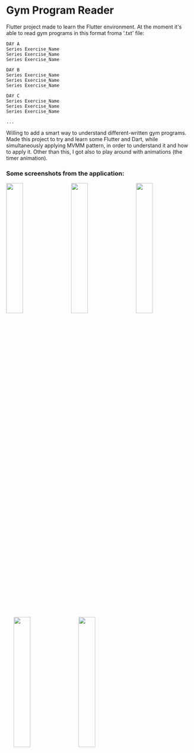 # Gym Program Reader
Flutter project made to learn the Flutter environment.
At the moment it's able to read gym programs in this format froma '.txt' file:
```
DAY A
Series Exercise_Name
Series Exercise_Name
Series Exercise_Name

DAY B
Series Exercise_Name
Series Exercise_Name
Series Exercise_Name

DAY C
Series Exercise_Name
Series Exercise_Name
Series Exercise_Name

...
```
Willing to add a smart way to understand different-written gym programs.
Made this project to try and learn some Flutter and Dart, while simultaneously applying MVMM pattern, in order to understand it and how to apply it.
Other than this, I got also to play around with animations (the timer animation).

### Some screenshots from the application:

<img src="https://github.com/g-celentano/gym_program_reader/assets/111139129/d327a6da-9b82-41a3-b054-0a5b79f8b88a" width="30%" height="30%"> &nbsp;&nbsp;&nbsp;&nbsp;
<img src="https://github.com/g-celentano/gym_program_reader/assets/111139129/e85b54bf-d6fc-4026-b2b9-d08ee92c65c2" width="30%" height="30%"> &nbsp;&nbsp;&nbsp;&nbsp;
<img src="https://github.com/g-celentano/gym_program_reader/assets/111139129/567595ff-d988-42e5-82bf-5d8594497831" width="30%" height="30%"> &nbsp;&nbsp;&nbsp;&nbsp;
<img src="https://github.com/g-celentano/gym_program_reader/assets/111139129/45793100-a1bd-4b27-8f01-62a3490b6c68" width="30%" height="30%"> &nbsp;&nbsp;&nbsp;&nbsp;
<img src="https://github.com/g-celentano/gym_program_reader/assets/111139129/dbb85eaf-f832-45b5-9e63-f55de0839f70" width="30%" height="30%"> &nbsp;&nbsp;&nbsp;&nbsp;



